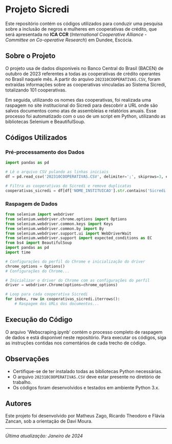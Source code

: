 # Projeto Sicredi

Este repositório contém os códigos utilizados para conduzir uma pesquisa sobre a inclusão de negros e mulheres em cooperativas de crédito, que será apresentada no **ICA CCR** (_International Cooperative Alliance - Committee on Co-operative Research_) em Dundee, Escócia.

## Sobre o Projeto

O projeto usa de dados disponíveis no Banco Central do Brasil (BACEN) de outubro de 2023 referentes a todas as cooperativas de crédito operantes no Brasil naquele mês. A partir do arquivo `202310COOPERATIVAS.CSV`, foram extraídas informações sobre as cooperativas vinculadas ao Sistema Sicredi, totalizando 101 cooperativas.

Em seguida, utilizando os nomes das cooperativas, foi realizada uma raspagem no site institucional do Sicredi para descobrir a URL onde são salvos documentos como atas de assembleias e relatórios anuais. Esse processo foi automatizado com o uso de um script em Python, utilizando as bibliotecas Selenium e BeautifulSoup.

## Códigos Utilizados

### Pré-processamento dos Dados

```python
import pandas as pd

# Lê o arquivo CSV pulando as linhas iniciais
df = pd.read_csv('202310COOPERATIVAS.CSV', delimiter=';', skiprows=3, encoding='ISO-8859-1')

# Filtra as cooperativas do Sicredi e remove duplicatas
cooperativas_sicredi = df[df['NOME_INSTITUICAO'].str.contains('Sicredi', case=False)].drop_duplicates(subset=['NOME_INSTITUICAO'])
```

### Raspagem de Dados

```python
from selenium import webdriver
from selenium.webdriver.chrome.options import Options
from selenium.webdriver.common.keys import Keys
from selenium.webdriver.common.by import By
from selenium.webdriver.support.ui import WebDriverWait
from selenium.webdriver.support import expected_conditions as EC
from bs4 import BeautifulSoup
import pandas as pd
import time

# Configurações do perfil do Chrome e inicialização do driver
chrome_options = Options()
# Configurações do Chrome...

# Inicializar o driver do Chrome com as configurações do perfil
driver = webdriver.Chrome(options=chrome_options)

# Loop para cada cooperativa Sicredi
for index, row in cooperativas_sicredi.iterrows():
    # Raspagem dos URLs dos documentos...
```

## Execução do Código

O arquivo 'Webscraping.ipynb' contém o processo completo de raspagem de dados e está disponível neste repositório.
Para executar os códigos, siga as instruções contidas nos comentários de cada trecho de código.

## Observações

- Certifique-se de ter instalado todas as bibliotecas Python necessárias.
- O arquivo `202310COOPERATIVAS.CSV` deve estar presente no diretório de trabalho.
- Os códigos foram desenvolvidos e testados em ambiente Python 3.x.

## Autores

Este projeto foi desenvolvido por Matheus Zago, Ricardo Theodoro e Flávia Zancan, sob a orientação de Davi Moura.

---

_Última atualização: Janeiro de 2024_
